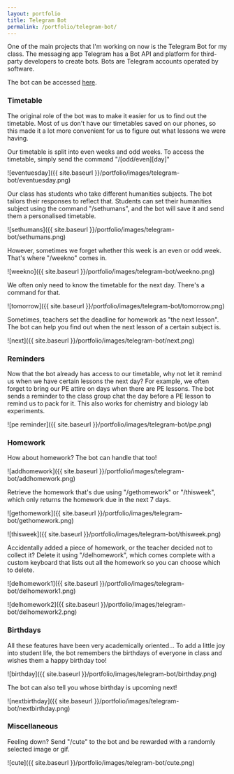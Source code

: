 ```yaml
---
layout: portfolio
title: Telegram Bot
permalink: /portfolio/telegram-bot/
---
```


One of the main projects that I'm working on now is the Telegram Bot for my class. The messaging app Telegram has a Bot API and platform for third-party developers to create bots. Bots are Telegram accounts operated by software.

The bot can be accessed [here](https://telegram.me/threeoheight_bot).

### Timetable
The original role of the bot was to make it easier for us to find out the timetable. Most of us don't have our timetables saved on our phones, so this made it a lot more convenient for us to figure out what lessons we were having.

Our timetable is split into even weeks and odd weeks. To access the timetable, simply send the command "/[odd/even][day]"

![eventuesday]({{ site.baseurl }}/portfolio/images/telegram-bot/eventuesday.png)


Our class has students who take different humanities subjects. The bot tailors their responses to reflect that. Students can set their humanities subject using the command "/sethumans", and the bot will save it and send them a personalised timetable.

![sethumans]({{ site.baseurl }}/portfolio/images/telegram-bot/sethumans.png)


However, sometimes we forget whether this week is an even or odd week. That's where "/weekno" comes in.

![weekno]({{ site.baseurl }}/portfolio/images/telegram-bot/weekno.png)


We often only need to know the timetable for the next day. There's a command for that.

![tomorrow]({{ site.baseurl }}/portfolio/images/telegram-bot/tomorrow.png)


Sometimes, teachers set the deadline for homework as "the next lesson". The bot can help you find out when the next lesson of a certain subject is.

![next]({{ site.baseurl }}/portfolio/images/telegram-bot/next.png)



### Reminders
Now that the bot already has access to our timetable, why not let it remind us when we have certain lessons the next day? For example, we often forget to bring our PE attire on days when there are PE lessons. The bot sends a reminder to the class group chat the day before a PE lesson to remind us to pack for it. This also works for chemistry and biology lab experiments.

![pe reminder]({{ site.baseurl }}/portfolio/images/telegram-bot/pe.png)



### Homework
How about homework? The bot can handle that too!

![addhomework]({{ site.baseurl }}/portfolio/images/telegram-bot/addhomework.png)


Retrieve the homework that's due using "/gethomework" or "/thisweek", which only returns the homework due in the next 7 days.

![gethomework]({{ site.baseurl }}/portfolio/images/telegram-bot/gethomework.png)


![thisweek]({{ site.baseurl }}/portfolio/images/telegram-bot/thisweek.png)


Accidentally added a piece of homework, or the teacher decided not to collect it? Delete it using "/delhomework", which comes complete with a custom keyboard that lists out all the homework so you can choose which to delete.

![delhomework1]({{ site.baseurl }}/portfolio/images/telegram-bot/delhomework1.png)


![delhomework2]({{ site.baseurl }}/portfolio/images/telegram-bot/delhomework2.png)



### Birthdays
All these features have been very academically oriented... To add a little joy into student life, the bot remembers the birthdays of everyone in class and wishes them a happy birthday too!

![birthday]({{ site.baseurl }}/portfolio/images/telegram-bot/birthday.png)


The bot can also tell you whose birthday is upcoming next!

![nextbirthday]({{ site.baseurl }}/portfolio/images/telegram-bot/nextbirthday.png)



### Miscellaneous
Feeling down? Send "/cute" to the bot and be rewarded with a randomly selected image or gif.

![cute]({{ site.baseurl }}/portfolio/images/telegram-bot/cute.png)

